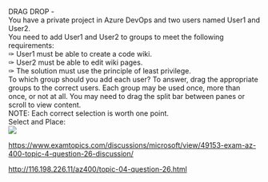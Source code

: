 DRAG DROP -<br/>You have a private project in Azure DevOps and two users named User1 and User2.<br/>You need to add User1 and User2 to groups to meet the following requirements:<br/>✑ User1 must be able to create a code wiki.<br/>✑ User2 must be able to edit wiki pages.<br/>✑ The solution must use the principle of least privilege.<br/>To which group should you add each user? To answer, drag the appropriate groups to the correct users. Each group may be used once, more than once, or not at all. You may need to drag the split bar between panes or scroll to view content.<br/>NOTE: Each correct selection is worth one point.<br/>Select and Place:<br/><img src="https://www.examtopics.com/assets/media/exam-media/04257/0016400004.png" class="in-exam-image"/><br/><p><a href="https://www.examtopics.com/discussions/microsoft/view/49153-exam-az-400-topic-4-question-26-discussion/">https://www.examtopics.com/discussions/microsoft/view/49153-exam-az-400-topic-4-question-26-discussion/</a></p><p><a href="http://116.198.226.11/az400/topic-04-question-26.html">http://116.198.226.11/az400/topic-04-question-26.html</a></p><script src="https://giscus.app/client.js"                    data-repo="azsamples/az204"                    data-repo-id="R_kgDOMRXzDQ"                    data-category="General"                    data-category-id="DIC_kwDOMRXzDc4Cgi27"                    data-mapping="pathname"                    data-strict="0"                    data-reactions-enabled="0"                    data-emit-metadata="0"                    data-input-position="bottom"                    data-theme="preferred_color_scheme"                    data-lang="en"                    crossorigin="anonymous"                    async>                    </script>